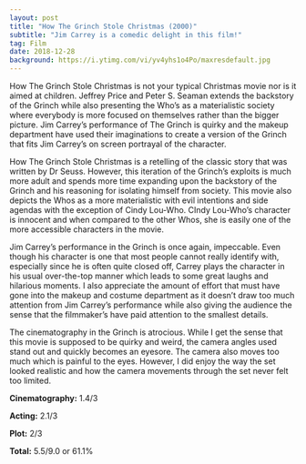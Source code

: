 ```yaml
---
layout: post
title: "How The Grinch Stole Christmas (2000)"
subtitle: "Jim Carrey is a comedic delight in this film!"
tag: Film
date: 2018-12-28
background: https://i.ytimg.com/vi/yv4yhs1o4Po/maxresdefault.jpg
---
```

How The Grinch Stole Christmas is not your typical Christmas movie nor is it aimed at children. Jeffrey Price and Peter S. Seaman extends the backstory of the Grinch while also presenting the Who’s as a materialistic society where everybody is more focused on themselves rather than the bigger picture. Jim Carrey’s performance of The Grinch is quirky and the makeup department have used their imaginations to create a version of the Grinch that fits Jim Carrey’s on screen portrayal of the character. 

How The Grinch Stole Christmas is a retelling of the classic story that was written by Dr Seuss. However, this iteration of the Grinch’s exploits is much more adult and spends more time expanding upon the backstory of the Grinch and his reasoning for isolating himself from society. This movie also depicts the Whos as a more materialistic with evil intentions and side agendas with the exception of Cindy Lou-Who. CIndy Lou-Who’s character is innocent and when compared to the other Whos, she is easily one of the more accessible characters in the movie.

Jim Carrey’s performance in the Grinch is once again, impeccable. Even though his character is one that most people cannot really identify with, especially since he is often quite closed off, Carrey plays the character in his usual over-the-top manner which leads to some great laughs and hilarious moments. I also appreciate the amount of effort that must have gone into the makeup and costume department as it doesn’t draw too much attention from Jim Carrey’s performance while also giving the audience the sense that the filmmaker’s have paid attention to the smallest details.

The cinematography in the Grinch is atrocious. While I get the sense that this movie is supposed to be quirky and weird, the camera angles used stand out and quickly becomes an eyesore. The camera also moves too much which is painful to the eyes. However, I did enjoy the way the set looked realistic and how the camera movements through the set never felt too limited.

**Cinematography:** 1.4/3

**Acting:** 2.1/3

**Plot:** 2/3

**Total:** 5.5/9.0 or 61.1%